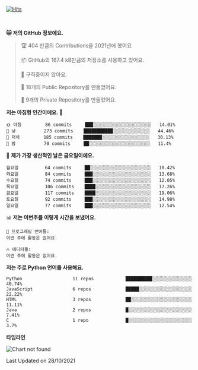 [![Hits](https://hits.seeyoufarm.com/api/count/incr/badge.svg?url=https%3A%2F%2Fgithub.com%2FSoohan-Park&count_bg=%23000000&title_bg=%23828282&icon=gradle.svg&icon_color=%23FFFFFF&title=Visited&edge_flat=false)](https://hits.seeyoufarm.com)  

<br/>

<!--START_SECTION:waka-->
**🐱 저의 GitHub 정보에요.** 

> 🏆 404 만큼의 Contributions을 2021년에 했어요
 > 
> 📦 GitHub의 167.4 kB만큼의 저장소를 사용하고 있어요. 
 > 
> 🚫 구직중이지 않아요.
 > 
> 📜 18개의 Public Repository를 만들었어요. 
 > 
> 🔑 9개의 Private Repository를 만들었어요.  
 > 
**저는 아침형 인간이에요. 🐤** 

```text
🌞 아침         86 commits     ███░░░░░░░░░░░░░░░░░░░░░░   14.01% 
🌆 낮　         273 commits    ███████████░░░░░░░░░░░░░░   44.46% 
🌃 저녁         185 commits    ███████░░░░░░░░░░░░░░░░░░   30.13% 
🌙 밤　         70 commits     ██░░░░░░░░░░░░░░░░░░░░░░░   11.4%

```
📅 **제가 가장 생산적인 날은 금요일이에요.** 

```text
월요일          64 commits     ██░░░░░░░░░░░░░░░░░░░░░░░   10.42% 
화요일          84 commits     ███░░░░░░░░░░░░░░░░░░░░░░   13.68% 
수요일          74 commits     ███░░░░░░░░░░░░░░░░░░░░░░   12.05% 
목요일          106 commits    ████░░░░░░░░░░░░░░░░░░░░░   17.26% 
금요일          117 commits    ████░░░░░░░░░░░░░░░░░░░░░   19.06% 
토요일          92 commits     ███░░░░░░░░░░░░░░░░░░░░░░   14.98% 
일요일          77 commits     ███░░░░░░░░░░░░░░░░░░░░░░   12.54%

```


📊 **저는 이번주를 이렇게 시간을 보냈어요.** 

```text
💬 프로그래밍 언어들: 
이번 주에 활동은 없어요.

🔥 에디터들: 
이번 주에 활동은 없어요.

```

**저는 주로 Python 언어를 사용해요.** 

```text
Python                   11 repos            ██████████░░░░░░░░░░░░░░░   40.74% 
JavaScript               6 repos             █████░░░░░░░░░░░░░░░░░░░░   22.22% 
HTML                     3 repos             ██░░░░░░░░░░░░░░░░░░░░░░░   11.11% 
Java                     2 repos             █░░░░░░░░░░░░░░░░░░░░░░░░   7.41% 
C                        1 repo              █░░░░░░░░░░░░░░░░░░░░░░░░   3.7%

```


**타임라인**

![Chart not found](https://raw.githubusercontent.com/Soohan-Park/Soohan-Park/master/charts/bar_graph.png) 


 Last Updated on 28/10/2021
<!--END_SECTION:waka-->
